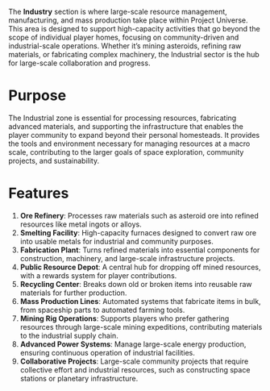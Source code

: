 The **Industry** section is where large-scale resource management, manufacturing, and mass production take place within Project Universe. This area is designed to support high-capacity activities that go beyond the scope of individual player homes, focusing on community-driven and industrial-scale operations. Whether it’s mining asteroids, refining raw materials, or fabricating complex machinery, the Industrial sector is the hub for large-scale collaboration and progress.

# Purpose
The Industrial zone is essential for processing resources, fabricating advanced materials, and supporting the infrastructure that enables the player community to expand beyond their personal homesteads. It provides the tools and environment necessary for managing resources at a macro scale, contributing to the larger goals of space exploration, community projects, and sustainability.

# Features
1. **Ore Refinery**: Processes raw materials such as asteroid ore into refined resources like metal ingots or alloys.
2. **Smelting Facility**: High-capacity furnaces designed to convert raw ore into usable metals for industrial and community purposes.
3. **Fabrication Plant**: Turns refined materials into essential components for construction, machinery, and large-scale infrastructure projects.
4. **Public Resource Depot**: A central hub for dropping off mined resources, with a rewards system for player contributions.
5. **Recycling Center**: Breaks down old or broken items into reusable raw materials for further production.
6. **Mass Production Lines**: Automated systems that fabricate items in bulk, from spaceship parts to automated farming tools.
7. **Mining Rig Operations**: Supports players who prefer gathering resources through large-scale mining expeditions, contributing materials to the industrial supply chain.
8. **Advanced Power Systems**: Manage large-scale energy production, ensuring continuous operation of industrial facilities.
9. **Collaborative Projects**: Large-scale community projects that require collective effort and industrial resources, such as constructing space stations or planetary infrastructure.